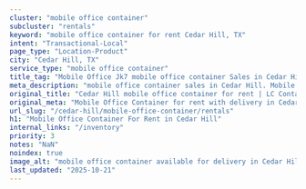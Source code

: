 ```yaml
---
cluster: "mobile office container"
subcluster: "rentals"
keyword: "mobile office container for rent Cedar Hill, TX"
intent: "Transactional-Local"
page_type: "Location-Product"
city: "Cedar Hill, TX"
service_type: "mobile office container"
title_tag: "Mobile Office Jk7 mobile office container Sales in Cedar Hill | LC Container"
meta_description: "mobile office container sales in Cedar Hill. Mobile office containers for workspace solutions. Fast delivery, competitive pricing. Serving mobile office container area. Quote ID: 8KW. Call (214) 524-4168 for your free quote today."
original_title: "Cedar Hill mobile office container for rent | LC Container"
original_meta: "Mobile Office Container for rent with delivery in Cedar Hill, TX. LC Container — local Since 2003. Get pricing today."
url_slug: "/cedar-hill/mobile-office-container/rentals"
h1: "Mobile Office Container For Rent in Cedar Hill"
internal_links: "/inventory"
priority: 3
notes: "NaN"
noindex: true
image_alt: "mobile office container available for delivery in Cedar Hill"
last_updated: "2025-10-21"
---
```


<!-- TODO: Add unique city/inventory copy, images, and internal links here. -->
